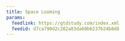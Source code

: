 ```yaml
---
title: Space Looming
params:
  feedlink: https://gtdstudy.com/index.xml
  feedid: d7ca790d2c282a83da60b6237b24b8d8
---
```

